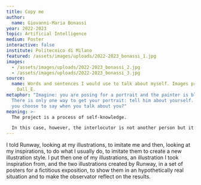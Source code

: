 ```yaml
---
title: Copy me
author:
  name: Giovanni-Maria Bonassi
year: 2022-2023
topic: Artificial Intelligence
medium: Poster
interactive: false
institute: Politecnico di Milano
featured: /assets/images/uploads/2022-2023_bonassi_1.jpg
images:
  - /assets/images/uploads/2022-2023_bonassi_2.jpg
  - /assets/images/uploads/2022-2023_bonassi_3.jpg
source:
  name: Words and sentences I would use to talk about myself. Images produced by
    Dall_E.
metaphor: "Imagine: you are posing for a portrait and the painter is blind.
  There is only one way to get your portrait: tell him about yourself. What do
  you choose to say when you talk about you?"
meaning: >-
  The project is a process of self-knowledge.

  In this case, however, the interlocutor is not another person but it’s a ‘blind’ and extraneous machine. The machine is not just a blind painter, it is a painter that has the knowledge of all the others painters within it. The resulting image is the synthesis of many others. A hermeneutic mechanism of knowledge and understan- ding of algorithmic language is therefore also involved in this process.
---
```

I told Runway, looking at my illustrations, to imitate me and then, looking at my inspirations, to do what I usually do, to imitate them to create a new illustration style. I put then one of my illustrations, an illustration I took inspiration from, and the two illustrations created by Runway, in a set of posters for a fictitious exposition, to show them in an hypothetically real situation and to make the observator reflect on the results.